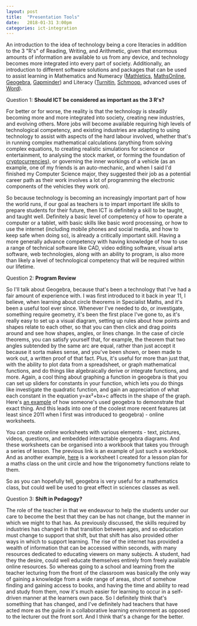 ```yaml
---
layout: post
title:  "Presentation Tools"
date:   2018-01-31 3:00pm
categories: ict-integration
---
```

An introduction to the idea of technology being a core literacies in addition to the 3 "R's" of Reading, Writing, and Arithmetic, given that enormous amounts of information are available to us from any device, and technology becomes more integrated into every part of society. Additionally, an introduction to different software solutions and packages that can be used to assist learning in Mathematics and Numeracy ([Mathletics](http://au.mathletics.com/), [MathsOnline](https://www.mathsonline.com.au/), [Geogebra](https://www.geogebra.org/), [Gapminder](https://www.gapminder.org/)) and Literacy ([Turnitin](http://turnitin.com/), [Schmoop](https://www.shmoop.com/), advanced uses of [Word](https://products.office.com/en-au/word)).

Question 1: **Should ICT be considered as important as the 3 R's?**

For better or for worse, the reality is that the technology is steadily becoming more and more integrated into society, creating new industries, and evolving others. More jobs will become available requiring high levels of technological competency, and existing industries are adapting to using technology to assist with aspects of the hard labour involved, whether that's in running complex mathematical calculations (anything from solving complex equations, to creating realistic simulations for science or entertainment, to analysing the stock market, or forming the foundation of [cryptocurrencies](https://en.wikipedia.org/wiki/Cryptocurrency)), or governing the inner workings of a vehicle (as an example, one of my friends is an auto-mechanic, and when I said I'd finished my Computer Science major, they suggested their job as a potential career path as their work involves a lot of programming the electronic components of the vehicles they work on).

So because technology is becoming an increasingly important part of how the world runs, if our goal as teachers is to impart important life skills to prepare students for their future, then ICT is definitely a skill to be taught, and taught well. Definitely a basic level of competency of how to operate a computer or a tablet, with basic skills like basic word processing, or how to use the internet (including mobile phones and social media, and how to keep safe when doing so), is already a critically important skill. Having a more generally advance competency with having knowledge of how to use a range of technical software like CAD,  video editing software, visual arts software, web technologies, along with an ability to program, is also more than likely a level of technological competency that will be required within our lifetime.

Question 2: **Program Review**

So I'll talk about Geogebra, because that's been a technology that I've had a fair amount of experience with. I was first introduced to it back in year 11, I believe, when learning about circle theorems in Specialist Maths, and it's been a useful tool ever since. Whenever I've needed to do, or investigate, something require geometry, it's been the first place I've gone to, as it's really easy to set up a visual diagram, setting up rules about how points and shapes relate to each other, so that you can then click and drag points around and see how shapes, angles, or lines change. In the case of circle theorems, you can satisfy yourself that, for example, the theorem that two angles subtended by the same arc are equal, rather than just accept it because it sorta makes sense, and you've been shown, or been made to work out, a written proof of that fact. Plus, it's useful for more than just that, with the ability to plot data from a spreadsheet, or graph mathematical functions, and do things like algebraically derive or integrate functions, and more. Again, a cool thing about graphing a function in geogebra is that you can set up sliders for constants in your function, which lets you do things like investigate the quadratic function, and gain an appreciation of what each constant in the equation y=ax²+bx+c affects in the shape of the graph. Here's [an example](https://www.geogebra.org/m/Uu62h5Yd#material/QfQPfRUJ) of how someone's used geogebra to demonstrate that exact thing. And this leads into one of the coolest more recent features (at least since 2011 when I first was introduced to geogebra) - online worksheets.

You can create online worksheets with various elements - text, pictures, videos, questions, and embedded interactable geogebra diagrams. And these worksheets can be organised into a workbook that takes you through a series of lesson. The previous link is an example of just such a workbook. And as another example, [here](https://ggbm.at/U68cGEex) is a worksheet I created for a lesson plan for a maths class on the unit circle and how the trigonometry functions relate to them.

So as you can hopefully tell, geogebra is very useful for a mathematics class, but could well be used to great effect in sciences classes as well.

Question 3: **Shift in Pedagogy?**

The role of the teacher in that we endeavour to help the students under our care to become the best that they can be has not change, but the manner in which we might to that has. As previously discussed, the skills required by industries has changed in that transition between ages, and so education must change to support that shift, but that shift has also provided other ways in which to support learning. The rise of the internet has provided a wealth of information that can be accessed within seconds, with many resources dedicated to educating viewers on many subjects. A student, had they the desire, could well educate themselves entirely from freely available online resources. So whereas going to a school and learning from the teacher lecturing from the front of the classroom was basically the only way of gaining a knowledge from a wide range of areas, short of somehow finding and gaining access to books, and having the time and ability to read and study from them, now it's much easier for learning to occur in a self-driven manner at the learners own pace. So I definitely think that's something that has changed, and I've definitely had teachers that have acted more as the guide in a collaborative learning environment as opposed to the lecturer out the front sort. And I think that's a change for the better.
